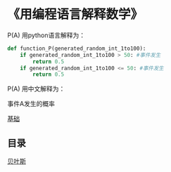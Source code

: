# 《用编程语言解释数学》

P(A) 用python语言解释为：
```python
def function_P(generated_random_int_1to100):
    if generated_random_int_1to100 > 50: #事件发生
        return 0.5
    if generated_random_int_1to100 <= 50: #事件发生
        return 0.5
```
P(A) 用中文解释为：

事件A发生的概率

[基础](https://github.com/guotong1988/Math_Is_A_Program_Language/blob/main/Basic.md)

## 目录

[贝叶斯](https://github.com/guotong1988/Math_Is_A_Program_Language/blob/main/Bayes.md)

